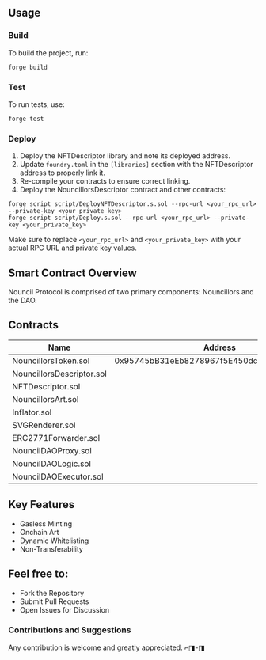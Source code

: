 
## Usage

### Build
To build the project, run:
```shell
forge build
```

### Test
To run tests, use:
```shell
forge test
```

### Deploy
1. Deploy the NFTDescriptor library and note its deployed address.
2. Update `foundry.toml` in the `[libraries]` section with the NFTDescriptor address to properly link it.
3. Re-compile your contracts to ensure correct linking.
4. Deploy the NouncillorsDescriptor contract and other contracts:

```shell
forge script script/DeployNFTDescriptor.s.sol --rpc-url <your_rpc_url> --private-key <your_private_key>
forge script script/Deploy.s.sol --rpc-url <your_rpc_url> --private-key <your_private_key>
```

Make sure to replace `<your_rpc_url>` and `<your_private_key>` with your actual RPC URL and private key values.

## Smart Contract Overview

Nouncil Protocol is comprised of two primary components: Nouncillors and the DAO.

## Contracts

| Name                        | Address                                    | Sepoliascan                                                                                     |
|-----------------------------|--------------------------------------------|-------------------------------------------------------------------------------------------------|
| NouncillorsToken.sol        | 0x95745bB31eEb8278967f5E450dc8B31D34b02733 | https://sepolia.etherscan.io/address/0x95745bB31eEb8278967f5E450dc8B31D34b02733                  |
| NouncillorsDescriptor.sol   |                                            |                                                                                                 |
| NFTDescriptor.sol           |                                            |                                                                                                 |
| NouncillorsArt.sol          |                                            |                                                                                                 |
| Inflator.sol                |                                            |                                                                                                 |
| SVGRenderer.sol             |                                            |                                                                                                 |
| ERC2771Forwarder.sol        |                                            |                                                                                                 |
| NouncilDAOProxy.sol         |                                            |                                                                                                 |
| NouncilDAOLogic.sol         |                                            |                                                                                                 |
| NouncilDAOExecutor.sol      |                                            |                                                                                                 |

## Key Features

- Gasless Minting
- Onchain Art
- Dynamic Whitelisting
- Non-Transferability

## Feel free to:

- Fork the Repository
- Submit Pull Requests
- Open Issues for Discussion

### Contributions and Suggestions

Any contribution is welcome and greatly appreciated. ⌐◨-◨
